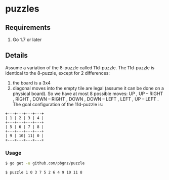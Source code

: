 # puzzles

## Requirements
1. Go 1.7 or later

## Details

Assume a variation of the 8-puzzle called 11d-puzzle. The 11d-puzzle is identical to the 8-puzzle, except
for 2 differences:
1. the board is a 3x4
2. diagonal moves into the empty tile are legal (assume it can be done on a physical board). So we have
at most 8 possible moves: UP , UP – RIGHT , RIGHT , DOWN – RIGHT , DOWN , DOWN – LEFT , LEFT , UP – LEFT .
The goal configuration of the 11d-puzzle is:

```
+---+---+---+---+
| 1 | 2 | 3 | 4 |
+---+---+---+---+
| 5 | 6 | 7 | 8 |
+---+---+---+---+
| 9 | 10| 11| 0 |
+---+---+---+---+
```

### Usage

``` bash
$ go get -u github.com/pbgnz/puzzle
```

``` bash
$ puzzle 1 0 3 7 5 2 6 4 9 10 11 8
```
